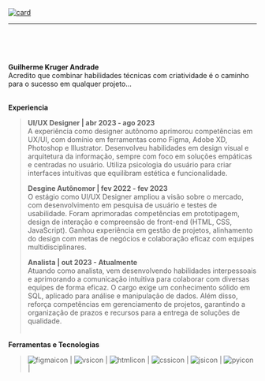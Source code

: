 
<a href="https://www.linkedin.com/in/krugergui/" target="_blank">
    <img src="https://github.com/user-attachments/assets/11f2e197-74a0-4bab-a788-f7e70bcd5837" alt="card">
</a>

---

<br><br><br>

**Guilherme Kruger Andrade**<br>
Acredito que combinar habilidades técnicas com criatividade é o caminho para o sucesso em qualquer projeto...<br><br>

**Experiencia**<br>
> **UI/UX Designer | abr 2023 - ago 2023<br>**
> A experiência como designer autônomo aprimorou competências em UX/UI, com domínio em ferramentas como Figma, Adobe XD, Photoshop e Illustrator. Desenvolveu habilidades em design visual e arquitetura da informação, sempre com foco em soluções empáticas e centradas no usuário. Utiliza psicologia do usuário para criar interfaces intuitivas que equilibram estética e funcionalidade.
>
> 
> **Desgine Autônomor | fev 2022 - fev 2023**<br>
> O estágio como UI/UX Designer ampliou a visão sobre o mercado, com desenvolvimento em pesquisa de usuário e testes de usabilidade. Foram aprimoradas competências em prototipagem, design de interação e compreensão de front-end (HTML, CSS, JavaScript). Ganhou experiência em gestão de projetos, alinhamento do design com metas de negócios e colaboração eficaz com equipes multidisciplinares.
>
> 
> **Analista | out 2023 - Atualmente**<br>
> Atuando como analista, vem desenvolvendo habilidades interpessoais e aprimorando a comunicação intuitiva para colaborar com diversas equipes de forma eficaz. O cargo exige um conhecimento sólido em SQL, aplicado para análise e manipulação de dados. Além disso, reforça competências em gerenciamento de projetos, garantindo a organização de prazos e recursos para a entrega de soluções de qualidade. <br><br>



**Ferramentas e Tecnologias**<br>
> ![figmaicon](https://github.com/user-attachments/assets/2307d52f-c2b1-47d8-901a-6cf0f7136b80) |
> ![vsicon](https://github.com/user-attachments/assets/f77086df-9886-4948-975f-4b82fff3ad40) |
> ![htmlicon](https://github.com/user-attachments/assets/370c27bb-450f-471b-8cb8-8ff00d175609) |
> ![cssicon](https://github.com/user-attachments/assets/92b3def2-422f-4b38-a571-dd7a39ca7df8) |
> ![jsicon](https://github.com/user-attachments/assets/cfeb5809-152c-4661-a169-4a515f88a1f6) |
> ![pyicon](https://github.com/user-attachments/assets/eef7c297-1ba9-4ef6-a8ac-aedcb61ac79e) |





